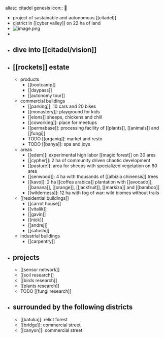 alias:: citadel genesis
icon:: 🧬

- project of sustainable and autonomous [[citadel]]
- district in [[cyber valley]] on 22 ha of land
- ![image.png](../assets/image_1725878222276_0.png)
-
- ## dive into [[citadel/vision]]
- ## [[rockets]] estate
	- products
		- [[bootcamp]]
		- [[daypass]]
		- [[autonomy tour]]
	- commercial buildings
		- [[parking]]: 10 cars and 20 bikes
		- [[monastery]]: playground for kids
		- [[elons]] sheeps, chickens and chill
		- [[coworking]]: place for meetups
		- [[permabase]]: processing facility of [[plants]], [[animals]] and [[fungi]]
		- TODO [[organiq]]: market and resto
		- TODO [[banya]]: spa and joys
	- areas
		- [[edem]]: experimental high labor [[magic forest]] on 30 ares
		- [[cypher]]: 2 ha of community driven chaotic development
		- [[pasture]]: area for sheeps with specialized vegetation on 60 ares
		- [[senwood]]: 4 ha with thousands of [[albizia chinensis]] trees
		- [[kavo]]: 2 ha [[coffea arabica]] plantation with [[avocado]], [[banana]], [[orange]], [[jackfruit]], [[markiza]] and [[bamboo]]
		- [[wilderness]]:  12 ha with fog of war: wild biomes without trails
	- [[residential buildings]]
		- [[carrot house]]
		- [[vitalik]]
		- [[gavin]]
		- [[nick]]
		- [[andrej]]
		- [[satoshi]]
	- industrial buildings
		- [[carpentry]]
- ## projects
	- [[sensor network]]
	- [[soil research]]
	- [[birds research]]
	- [[plants research]]
	- TODO [[fungi research]]
- ## surrounded by the following districts
	- [[batuka]]: relict forest
	- [[bridge]]: commercial street
	- [[canyon]]: commercial street